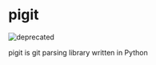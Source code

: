 pigit
=====

![deprecated](http://ajgon.github.io/images/deprecated.png)

pigit is git parsing library written in Python
